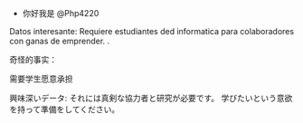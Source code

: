 - 你好我是 @Php4220

Datos interesante:
Requiere estudiantes ded informatica para colaboradores con ganas de emprender.
   .
  
奇怪的事实：

需要学生愿意承担

興味深いデータ:
それには真剣な協力者と研究が必要です。
   学びたいという意欲を持って準備をしてください。

